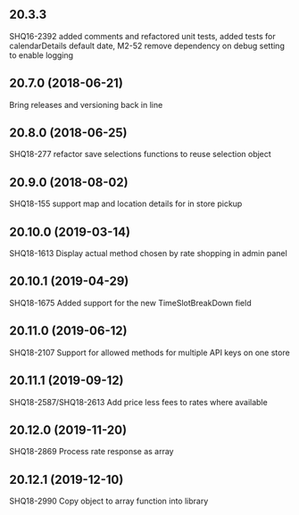 ## 20.3.3
SHQ16-2392 added comments and refactored unit tests, added tests for calendarDetails default date, M2-52 remove dependency on debug setting to enable logging


## 20.7.0 (2018-06-21)
Bring releases and versioning back in line


## 20.8.0 (2018-06-25)
SHQ18-277 refactor save selections functions to reuse selection object


## 20.9.0 (2018-08-02)
SHQ18-155 support map and location details for in store pickup


## 20.10.0 (2019-03-14)
SHQ18-1613 Display actual method chosen by rate shopping in admin panel


## 20.10.1 (2019-04-29)
SHQ18-1675 Added support for the new TimeSlotBreakDown field


## 20.11.0 (2019-06-12)
SHQ18-2107 Support for allowed methods for multiple API keys on one store


## 20.11.1 (2019-09-12)
SHQ18-2587/SHQ18-2613 Add price less fees to rates where available


## 20.12.0 (2019-11-20)
SHQ18-2869 Process rate response as array


## 20.12.1 (2019-12-10)
SHQ18-2990 Copy object to array function into library


